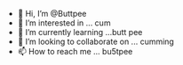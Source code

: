 - 👋 Hi, I’m @Buttpee
- 👀 I’m interested in ... cum
- 🌱 I’m currently learning ...butt pee
- 💞️ I’m looking to collaborate on ... cumming
- 📫 How to reach me ... bu5tpee

<!---
Buttpee/Buttpee is a ✨ special ✨ repository because its `README.md` (this file) appears on your GitHub profile.
You can click the Preview link to take a look at your changes.
--->
